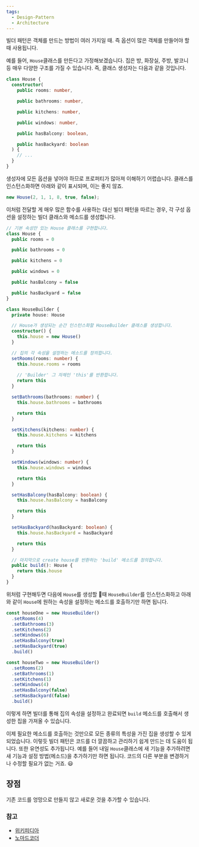 ```yaml
---
tags:
  - Design-Pattern
  - Architecture
---
```

빌더 패턴은 객체를 만드는 방법이 여러 가지일 때. 즉 옵션이 많은 객체를 만들어야 할 때 사용됩니다.

예를 들어, `House`클래스를 만든다고 가정해보겠습니다. 집은 방, 화장실, 주방, 발코니 등 매우 다양한 구조를 가질 수 있습니다. 즉, 클래스 생성자는 다음과 같을 것입니다.
```ts
class House {
  constructor(
    public rooms: number,

    public bathrooms: number,

    public kitchens: number,

    public windows: number,

    public hasBalcony: boolean,

    public hasBackyard: boolean
  ) {
    // ...
  }
}
```

생성자에 모든 옵션을 넣어야 하므로 프로퍼티가 많아져 이해하기 어렵습니다. 클래스를 인스턴스화하면 아래와 같이 표시되며, 이는 좋지 않죠.
```ts
new House(2, 1, 1, 8, true, false);
```

이처럼 전달할 게 매우 많은 함수를 사용하는 대신 빌더 패턴을 따르는 경우, 각 구성 옵션을 설정하는 빌더 클래스와 메소드를 생성합니다.
```ts
// 기본 속성만 있는 House 클래스를 구현합니다.
class House {
  public rooms = 0

  public bathrooms = 0

  public kitchens = 0

  public windows = 0

  public hasBalcony = false

  public hasBackyard = false
}

class HouseBuilder {
  private house: House

  // House가 생성되는 순간 인스턴스화할 HouseBuilder 클래스를 생성합니다.
  constructor() {
    this.house = new House()
  }

  // 집의 각 속성을 설정하는 메소드를 정의합니다.
  setRooms(rooms: number) {
    this.house.rooms = rooms
    
    // 'Builder' 그 자체인 'this'를 반환합니다.
    return this
  }

  setBathrooms(bathrooms: number) {
    this.house.bathrooms = bathrooms

    return this
  }

  setKitchens(kitchens: number) {
    this.house.kitchens = kitchens

    return this
  }

  setWindows(windows: number) {
    this.house.windows = windows

    return this
  }

  setHasBalcony(hasBalcony: boolean) {
    this.house.hasBalcony = hasBalcony

    return this
  }

  setHasBackyard(hasBackyard: boolean) {
    this.house.hasBackyard = hasBackyard

    return this
  }

  // 마지막으로 create house를 반환하는 'build' 메소드를 정의합니다. 
  public build(): House {
    return this.house
  }
}
```

위처럼 구현해두면 다음에 `House`를 생성할 때 `HouseBuilder`를 인스턴스화하고 아래와 같이 `House`에 원하는 속성을 설정하는 메소드를 호출하기만 하면 됩니다.
```ts
const houseOne = new HouseBuilder()
  .setRooms(4)
  .setBathrooms(3)
  .setKitchens(2)
  .setWindows(6)
  .setHasBalcony(true)
  .setHasBackyard(true)
  .build()

const houseTwo = new HouseBuilder()
  .setRooms(2)
  .setBathrooms(1)
  .setKitchens(1)
  .setWindows(4)
  .setHasBalcony(false)
  .setHasBackyard(false)
  .build()
```

이렇게 하면 빌더를 통해 집의 속성을 설정하고 완료되면 `build` 메소드를 호출해서 생성한 집을 가져올 수 있습니다.

이제 필요한 메소드를 호출하는 것만으로 모든 종류의 특성을 가진 집을 생성할 수 있게 되었습니다. 이렇듯 빌더 패턴은 코드를 더 깔끔하고 관리하기 쉽게 만드는 데 도움이 됩니다. 또한 유연성도 추가됩니다. 예를 들어 내일 `House`클래스에 새 기능을 추가하려면 새 기능과 설정 방법(메소드)을 추가하기만 하면 됩니다. 코드의 다른 부분을 변경하거나 수정할 필요가 없는 거죠. 😃

## 장점
기존 코드를 엉망으로 만들지 않고 새로운 것을 추가할 수 있습니다.

### 참고
- [위키피디아](https://ko.wikipedia.org/wiki/%EB%B9%8C%EB%8D%94_%ED%8C%A8%ED%84%B4)
- [노마드코더](https://www.youtube.com/watch?v=Pzy_MPfGixg&ab_channel=%EB%85%B8%EB%A7%88%EB%93%9C%EC%BD%94%EB%8D%94NomadCoders)